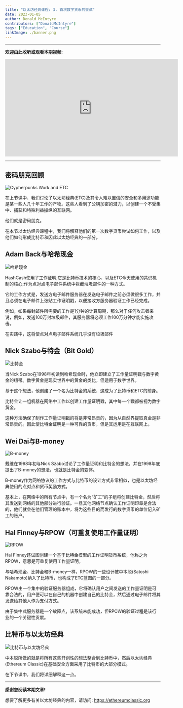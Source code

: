 ```yaml
---
title: "以太坊经典课程: 3. 首次数字货币的尝试"
date: 2023-01-05
author: Donald McIntyre
contributors: ["DonaldMcIntyre"]
tags: ["Education", "Course"]
linkImage: ./banner.png
---
```


---
**欢迎由此收听或观看本期视频:**

<iframe width="560" height="315" src="https://www.youtube.com/embed/2CEE6Chfrpg" title="YouTube video player" frameborder="0" allow="accelerometer; autoplay; clipboard-write; encrypted-media; gyroscope; picture-in-picture" allowfullscreen></iframe>

---

## 密码朋克回顾

![Cypherpunks Work and ETC](./etc-course-3-intro.png)

在上节课中，我们讨论了以太坊经典(ETC)及其令人难以置信的安全和多用途功能是某一些人几十年工作的产物。这些人看到了公钥加密的潜力，以创建一个不受集中、捕获和特殊利益操纵的互联网。

他们就是密码朋克。

在本节以太坊经典课程中，我们将解释他们的第一次数字货币尝试如何工作，以及他们如何形成比特币和因此以太坊经典的一部分。

## Adam Back与哈希现金

![哈希现金](./hashcash.png)

HashCash使用了工作证明;它是比特币技术的核心，以及ETC今天使用的共识机制的核心;作为点对点电子邮件系统中拦截垃圾邮件的一种方式。

它的工作方式是，发送方电子邮件服务器在发送电子邮件之前必须做很多工作，并且必须在电子邮件上张贴工作证明戳，以便接收方服务器验证工作已经完成。

例如，如果每封邮件所需要的工作是1分钟的计算周期，那么对于任何攻击者来说，例如，发送100万封垃圾邮件，其服务器将必须工作100万分钟才能实施攻击。

在实践中，这将使点对点电子邮件系统几乎没有垃圾邮件

## Nick Szabo与特金（Bit Gold）

![比特金](./bit-gold-course.png)

当Nick Szabo在1998年初读到哈希现金时，他立即建立了工作量证明戳与数字黄金的纽带。数字黄金是现实世界中的黄金的类比，但适用于数字世界。

基于这个想法，他创建了一个名为比特金的系统，这成为了比特币和ETC的前身。

比特金让一组机器在网络中工作以创建工作量证明戳，其中每一个戳都被视为数字黄金。

这种方法确保了制作工作量证明戳的将是非常昂贵的，因为从自然界提取真金是非常昂贵的。因此使比特金证明是一种可靠的货币，但是其运用是在互联网上。

## Wei Dai与B-money

![B-money](./b-money.png)

戴维在1998年初与Nick Szabo讨论了工作量证明和比特金的想法，并在1998年底提出了B-money的想法，也就是比特金的变体。

B-money作为网络协议的工作方式与比特币的设计方式非常相似，也是以太坊经典使用的点对点和货币奖励方式。

基本上，在网络中的所有节点中，有一个名为“矿工”的子组将创建比特金，然后将其发送到网络的其他部分进行验证。一旦其他网络节点确认工作证明印章是合法的，他们就会在他们管理的账本中，将为这些目的而发行的数字货币的单位记入矿工的账户。

## Hal Finney与RPOW（可重复使用工作量证明）

![RPOW](./rpow.png)

Hal Finney还试图创建一个基于比特金模型的工作证明货币系统，他称之为RPOW，意思是可重复使用工作量证明。

与哈希现金、比特金和B-money一样，RPOW的一些设计被中本聪(Satoshi Nakamoto)纳入了比特币，也构成了ETC蓝图的一部分。

RPOW由一个集中的验证服务器组成，它将确认用户之间发送的工作量证明是可靠合法的，用户便可以在自己的机器中创建自己的比特金，然后通过电子邮件将其发送给其他人作为支付方式。

由于集中式服务器是一个故障点，该系统未能成功，但RPOW的验证过程是该行业的一个关键性贡献。

## 比特币与以太坊经典

![比特币与以太坊经典](./btc-etc-course.png)

中本聪所做的就是将所有这些开创性的想法整合到比特币中，然后以太坊经典(Ethereum Classic)在基础安全方面采用了比特币的大部分模式。

在下节课中，我们将详细解释这一点。

---

**感谢您阅读本期文章!**

想要了解更多有关以太坊经典的内容，请访问: https://ethereumclassic.org
